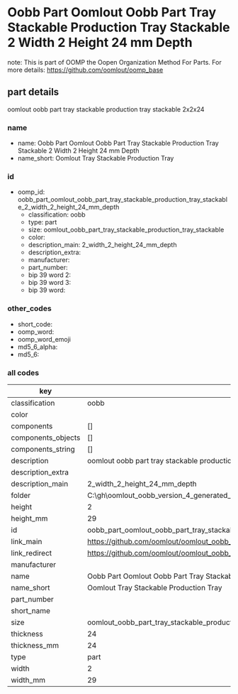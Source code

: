# Oobb Part Oomlout Oobb Part Tray Stackable Production Tray Stackable 2 Width 2 Height 24 mm Depth  

note: This is part of OOMP the Oopen Organization Method For Parts. For more details: https://github.com/oomlout/oomp_base

##  part details
  



oomlout oobb part tray stackable production tray stackable 2x2x24



### name
* name: Oobb Part Oomlout Oobb Part Tray Stackable Production Tray Stackable 2 Width 2 Height 24 mm Depth
* name_short: Oomlout Tray Stackable Production Tray
### id
* oomp_id: oobb_part_oomlout_oobb_part_tray_stackable_production_tray_stackable_2_width_2_height_24_mm_depth
  * classification: oobb
  * type: part
  * size: oomlout_oobb_part_tray_stackable_production_tray_stackable
  * color: 
  * description_main: 2_width_2_height_24_mm_depth
  * description_extra: 
  * manufacturer: 
  * part_number: 
  * bip 39 word 2: 
  * bip 39 word 3: 
  * bip 39 word: 

### other_codes
* short_code: 
* oomp_word: 
* oomp_word_emoji 
* md5_6_alpha: 
* md5_6: 









### all codes 
| key | value |  
| --- | --- |  
| classification | oobb |  
| color |  |  
| components | [] |  
| components_objects | [] |  
| components_string | [] |  
| description | oomlout oobb part tray stackable production tray stackable 2x2x24 |  
| description_extra |  |  
| description_main | 2_width_2_height_24_mm_depth |  
| folder | C:\gh\oomlout_oobb_version_4_generated_parts\parts\oobb_part_oomlout_oobb_part_tray_stackable_production_tray_stackable_2_width_2_height_24_mm_depth |  
| height | 2 |  
| height_mm | 29 |  
| id | oobb_part_oomlout_oobb_part_tray_stackable_production_tray_stackable_2_width_2_height_24_mm_depth |  
| link_main | https://github.com/oomlout/oomlout_oobb_version_4_generated_parts/tree/main/navigation_oomp/oobb/part/oomlout_oobb_part_tray_stackable_production_tray_stackable/2_width_2_height_24_mm_depth/part |  
| link_redirect | https://github.com/oomlout/oomlout_oobb_version_4_generated_parts/tree/main/parts/oobb_oomlout_oobb_part_tray_stackable_production_tray_stackable_02_02_24 |  
| manufacturer |  |  
| name | Oobb Part Oomlout Oobb Part Tray Stackable Production Tray Stackable 2 Width 2 Height 24 mm Depth |  
| name_short | Oomlout Tray Stackable Production Tray |  
| part_number |  |  
| short_name |  |  
| size | oomlout_oobb_part_tray_stackable_production_tray_stackable |  
| thickness | 24 |  
| thickness_mm | 24 |  
| type | part |  
| width | 2 |  
| width_mm | 29 |  
